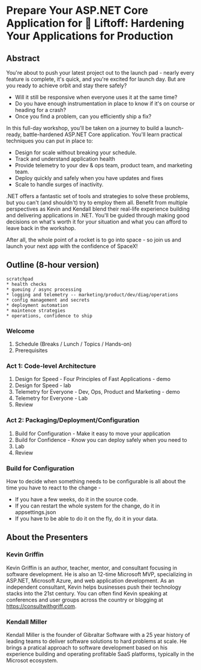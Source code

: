 # Prepare Your ASP.NET Core Application for 🚀 Liftoff: Hardening Your Applications for Production

## Abstract

You're about to push your latest project out to the launch pad - nearly every feature is complete, it's quick, and you're excited for launch day. But are you ready to achieve orbit and stay there safely?
 * Will it still be responsive when everyone uses it at the same time?
 * Do you have enough instrumentation in place to know if it's on course or heading for a crash?
 * Once you find a problem, can you efficiently ship a fix?

In this full-day workshop, you'll be taken on a journey to build a launch-ready, battle-hardened ASP.NET Core application. You'll learn practical techniques you can put in place to:

 * Design for scale without breaking your schedule.
 * Track and understand application health
 * Provide telemetry to your dev & ops team, product team, and marketing team.
 * Deploy quickly and safely when you have updates and fixes
 * Scale to handle surges of inactivity.

.NET offers a fantastic set of tools and strategies to solve these problems, but you can't (and shouldn't) try to employ them all.  Benefit from multiple perspectives as Kevin and Kendall blend their real-life experience building and delivering applications in .NET. You'll be guided through making good decisions on what's worth it for your situation and what you can afford to leave back in the workshop.  

After all, the whole point of a rocket is to go into space - so join us and launch your next app with the confidence of SpaceX!

## Outline (8-hour version)

```
scratchpad
* health checks
* queuing / async processing
* logging and telemetry -- marketing/product/dev/diag/operations
* config management and secrets
* deployment automation
* maintence strategies
* operations, confidence to ship
```

### Welcome
  1. Schedule (Breaks / Lunch / Topics / Hands-on)
  2. Prerequisites

### Act 1: Code-level Architecture

  1. Design for Speed - Four Principles of Fast Applications - demo  
  2. Design for Speed - lab
  3. Telemetry for Everyone - Dev, Ops, Product and Marketing - demo
  4. Telemetry for Everyone - Lab
  6. Review

### Act 2: Packaging/Deployment/Configuration

  1. Build for Configuration - Make it easy to move your application
  2. Build for Confidence - Know you can deploy safely when you need to
  3. Lab
  4. Review

### Build for Configuration

How to decide when something needs to be configurable is all about the time you have to react to the change -

* If you have a few weeks, do it in the source code. 
* If you can restart the whole system for the change, do it in appsettings.json
* If you have to be able to do it on the fly, do it in your data.

## About the Presenters

### Kevin Griffin
Kevin Griffin is an author, teacher, mentor, and consultant focusing in software development. He is also an 12-time Microsoft MVP, specializing in ASP.NET, Microsoft Azure, and web application development. As an independent consultant, Kevin helps businesses push their technology stacks into the 21st century. You can often find Kevin speaking at conferences and user groups across the country or blogging at https://consultwithgriff.com. 

### Kendall Miller
Kendall Miller is the founder of Gibraltar Software with a 25 year history of leading teams to deliver software solutions
to hard problems at scale.  He brings a pratical approach to software development based on his experience building and operating
profitable SaaS platforms, typically in the Microsot ecosystem.  
